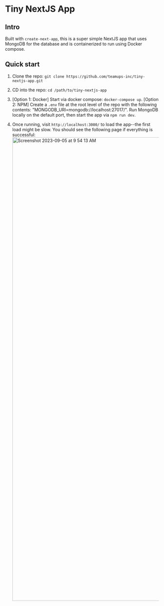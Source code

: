 # Tiny NextJS App

## Intro

Built with `create-next-app`, this is a super simple NextJS app that uses MongoDB for the database and is containerized to run using Docker compose.

## Quick start

1. Clone the repo: `git clone https://github.com/teamups-inc/tiny-nextjs-app.git`

2. CD into the repo: `cd /path/to/tiny-nextjs-app`

3. [Option 1: Docker] Start via docker compose: `docker-compose up`. [Option 2: NPM] Create a `.env` file at the root level of the repo with the following contents: "MONGODB_URI=mongodb://localhost:27017/". Run MongoDB locally on the default port, then start the app via `npm run dev`.

4. Once running, visit `http://localhost:3000/` to load the app--the first load might be slow. You should see the following page if everything is successful:
   <img width="1520" alt="Screenshot 2023-09-05 at 9 54 13 AM" src="https://github.com/teamups-inc/tiny-nextjs-app/assets/24460948/d80b1f61-9ac7-43af-a9e2-24862216338a">
